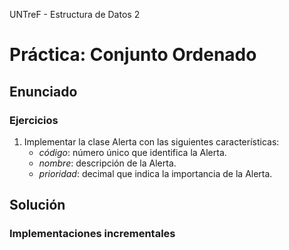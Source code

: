 UNTreF - Estructura de Datos 2

# Práctica: Conjunto Ordenado

## Enunciado

### Ejercicios

1. Implementar la clase Alerta con las siguientes características:
	* *código*: número único que identifica la Alerta.
	* *nombre*: descripción de la Alerta.
	* *prioridad*: decimal que indica la importancia de la Alerta.

## Solución

### Implementaciones incrementales


